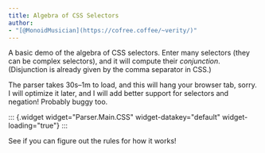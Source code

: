 ```yaml
---
title: Algebra of CSS Selectors
author:
- "[@MonoidMusician](https://cofree.coffee/~verity/)"
---
```


A basic demo of the algebra of CSS selectors.
Enter many selectors (they can be complex selectors), and it will compute their *conjunction*.
(Disjunction is already given by the comma separator in CSS.)

The parser takes 30s–1m to load, and this will hang your browser tab, sorry.
I will optimize it later, and I will add better support for selectors and negation!
Probably buggy too.

::: {.widget widget="Parser.Main.CSS" widget-datakey="default" widget-loading="true"}
:::

See if you can figure out the rules for how it works!
